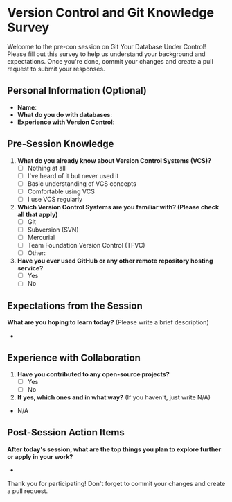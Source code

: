 # Version Control and Git Knowledge Survey

Welcome to the pre-con session on Git Your Database Under Control! Please fill out this survey to help us understand your background and expectations. Once you're done, commit your changes and create a pull request to submit your responses.

## Personal Information (Optional)
- **Name**: 
- **What do you do with databases**: 
- **Experience with Version Control**: 

## Pre-Session Knowledge
1. **What do you already know about Version Control Systems (VCS)?**
   - [ ] Nothing at all
   - [ ] I've heard of it but never used it
   - [ ] Basic understanding of VCS concepts
   - [ ] Comfortable using VCS
   - [ ] I use VCS regularly

2. **Which Version Control Systems are you familiar with? (Please check all that apply)**
   - [ ] Git
   - [ ] Subversion (SVN)
   - [ ] Mercurial
   - [ ] Team Foundation Version Control (TFVC)
   - [ ] Other: 

3. **Have you ever used GitHub or any other remote repository hosting service?**
   - [ ] Yes
   - [ ] No

## Expectations from the Session
**What are you hoping to learn today?** (Please write a brief description)

- 

## Experience with Collaboration
1. **Have you contributed to any open-source projects?**
   - [ ] Yes
   - [ ] No

2. **If yes, which ones and in what way?** (If you haven't, just write N/A)

- N/A

## Post-Session Action Items
**After today's session, what are the top things you plan to explore further or apply in your work?**

- 

Thank you for participating! Don't forget to commit your changes and create a pull request.
